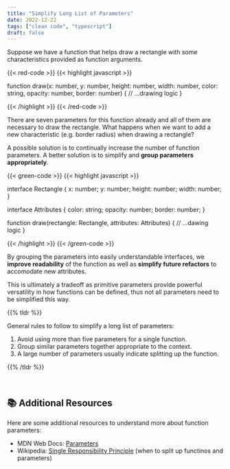 ```yaml
---
title: "Simplify Long List of Parameters"
date: 2022-12-22
tags: ["clean code", "typescript"]
draft: false
---
```


Suppose we have a function that helps draw a rectangle with some characteristics provided as function arguments.

{{< red-code >}}
{{< highlight javascript >}}

function draw(x: number, y: number, height: number, width: number, color: string, opacity: number, border: number) {
    // ...drawing logic
}

{{< /highlight >}}
{{< /red-code >}}

There are seven parameters for this function already and all of them are necessary to draw the rectangle. What happens when we want to add a new characteristic (e.g. border radius) when drawing a rectangle?

A possible solution is to continually increase the number of function parameters. A better solution is to simplify and **group parameters appropriately**.

{{< green-code >}}
{{< highlight javascript >}}

interface Rectangle {
    x: number;
    y: number;
    height: number;
    width: number;
}

interface Attributes {
    color: string;
    opacity: number;
    border: number;
}

function draw(rectangle: Rectangle, attributes: Attributes) {
    // ...dawing logic
}

{{< /highlight >}}
{{< /green-code >}}

By grouping the parameters into easily understandable interfaces, we **improve readability** of the function as well as **simplify future refactors** to accomodate new attributes.

This is ultimately a tradeoff as primitive parameters provide powerful versatility in how functions can be defined, thus not all parameters need to be simplified this way.

{{% tldr %}}

General rules to follow to simplify a long list of parameters:

1. Avoid using more than five parameters for a single function.
2. Group similar parameters together appropriate to the context.
3. A large number of parameters usually indicate splitting up the function.

{{% /tldr %}}

<br>

## 📚 Additional Resources

Here are some additional resources to understand more about function parameters:

- MDN Web Docs: <a href="https://developer.mozilla.org/en-US/docs/Glossary/Parameter" target="_blank">Parameters</a>
- Wikipedia: <a href="https://en.wikipedia.org/wiki/Single-responsibility_principle" target="_blank">Single Responsibility Principle</a> (when to split up functinos and parameters)
